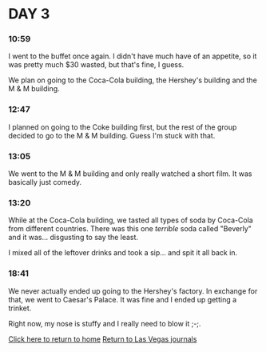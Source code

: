 # DAY 3

### 10:59

I went to the buffet once again. I didn't have much have of an appetite, so it was pretty much $30 wasted, but that's fine, I guess.

We plan on going to the Coca-Cola building, the Hershey's building and the M & M building.

### 12:47

I planned on going to the Coke building first, but the rest of the group decided to go to the M & M building.
Guess I'm stuck with that.

### 13:05

We went to the M & M building and only really watched a short film. It was basically just comedy.

### 13:20

While at the Coca-Cola building, we tasted all types of soda by Coca-Cola from different countries. There was this one _terrible_ soda called "Beverly" and it was... disgusting to say the least.

I mixed all of the leftover drinks and took a sip...
and spit it all back in.

### 18:41

We never actually ended up going to the Hershey's factory. In exchange for that, we went to Caesar's Palace. It was fine and I ended up getting a trinket.

Right now, my nose is stuffy and I really need to blow it ;-;.

[Click here to return to home](https://jcoderli.github.io/)
[Return to Las Vegas journals](https://jcoderli.github.io/vacations/2016/las-vegas)
